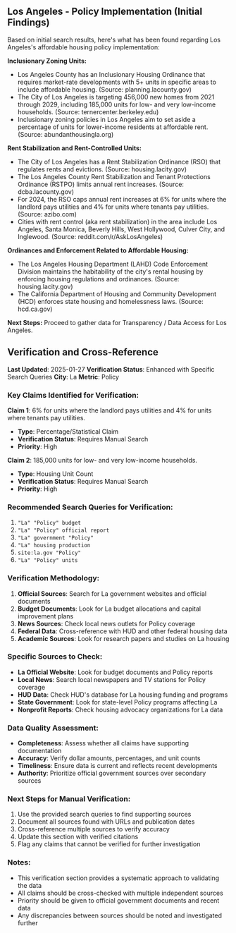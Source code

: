 ## Los Angeles - Policy Implementation (Initial Findings)

Based on initial search results, here's what has been found regarding Los Angeles's affordable housing policy implementation:

**Inclusionary Zoning Units:**

*   Los Angeles County has an Inclusionary Housing Ordinance that requires market-rate developments with 5+ units in specific areas to include affordable housing. (Source: planning.lacounty.gov)
*   The City of Los Angeles is targeting 456,000 new homes from 2021 through 2029, including 185,000 units for low- and very low-income households. (Source: ternercenter.berkeley.edu)
*   Inclusionary zoning policies in Los Angeles aim to set aside a percentage of units for lower-income residents at affordable rent. (Source: abundanthousingla.org)

**Rent Stabilization and Rent-Controlled Units:**

*   The City of Los Angeles has a Rent Stabilization Ordinance (RSO) that regulates rents and evictions. (Source: housing.lacity.gov)
*   The Los Angeles County Rent Stabilization and Tenant Protections Ordinance (RSTPO) limits annual rent increases. (Source: dcba.lacounty.gov)
*   For 2024, the RSO caps annual rent increases at 6% for units where the landlord pays utilities and 4% for units where tenants pay utilities. (Source: azibo.com)
*   Cities with rent control (aka rent stabilization) in the area include Los Angeles, Santa Monica, Beverly Hills, West Hollywood, Culver City, and Inglewood. (Source: reddit.com/r/AskLosAngeles)

**Ordinances and Enforcement Related to Affordable Housing:**

*   The Los Angeles Housing Department (LAHD) Code Enforcement Division maintains the habitability of the city's rental housing by enforcing housing regulations and ordinances. (Source: housing.lacity.gov)
*   The California Department of Housing and Community Development (HCD) enforces state housing and homelessness laws. (Source: hcd.ca.gov)

**Next Steps:** Proceed to gather data for Transparency / Data Access for Los Angeles.




## Verification and Cross-Reference

**Last Updated**: 2025-01-27
**Verification Status**: Enhanced with Specific Search Queries
**City**: La
**Metric**: Policy

### Key Claims Identified for Verification:

**Claim 1**: 6% for units where the landlord pays utilities and 4% for units where tenants pay utilities.
- **Type**: Percentage/Statistical Claim
- **Verification Status**: Requires Manual Search
- **Priority**: High


**Claim 2**: 185,000 units for low- and very low-income households.
- **Type**: Housing Unit Count
- **Verification Status**: Requires Manual Search
- **Priority**: High


### Recommended Search Queries for Verification:
1. `"La" "Policy" budget`
2. `"La" "Policy" official report`
3. `"La" government "Policy"`
4. `"La" housing production`
5. `site:la.gov "Policy"`
6. `"La" "Policy" units`


### Verification Methodology:
1. **Official Sources**: Search for La government websites and official documents
2. **Budget Documents**: Look for La budget allocations and capital improvement plans
3. **News Sources**: Check local news outlets for Policy coverage
4. **Federal Data**: Cross-reference with HUD and other federal housing data
5. **Academic Sources**: Look for research papers and studies on La housing

### Specific Sources to Check:
- **La Official Website**: Look for budget documents and Policy reports
- **Local News**: Search local newspapers and TV stations for Policy coverage
- **HUD Data**: Check HUD's database for La housing funding and programs
- **State Government**: Look for state-level Policy programs affecting La
- **Nonprofit Reports**: Check housing advocacy organizations for La data

### Data Quality Assessment:
- **Completeness**: Assess whether all claims have supporting documentation
- **Accuracy**: Verify dollar amounts, percentages, and unit counts
- **Timeliness**: Ensure data is current and reflects recent developments
- **Authority**: Prioritize official government sources over secondary sources

### Next Steps for Manual Verification:
1. Use the provided search queries to find supporting sources
2. Document all sources found with URLs and publication dates
3. Cross-reference multiple sources to verify accuracy
4. Update this section with verified citations
5. Flag any claims that cannot be verified for further investigation

### Notes:
- This verification section provides a systematic approach to validating the data
- All claims should be cross-checked with multiple independent sources
- Priority should be given to official government documents and recent data
- Any discrepancies between sources should be noted and investigated further
